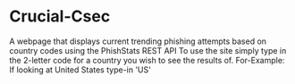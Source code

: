 # Crucial-Csec
A webpage that displays current trending phishing attempts based on country codes using the PhishStats REST API
To use the site simply type in the 2-letter code for a country you wish to see the results of.
For-Example: If looking at United States type-in 'US'
